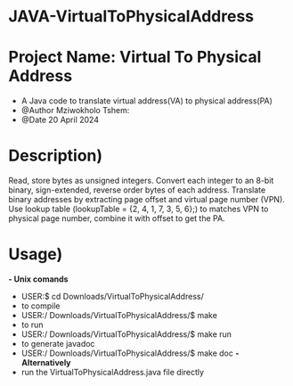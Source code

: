 # JAVA-VirtualToPhysicalAddress
# Project Name: Virtual To Physical Address  
* A Java code to translate virtual address(VA) to physical address(PA)  
* @Author Mziwokholo Tshem:
* @Date 20 April 2024

# Description)
Read, store bytes as unsigned integers. Convert each integer to an 8-bit binary, sign-extended, reverse order bytes of each address. Translate binary addresses by extracting page offset and virtual page number (VPN). Use lookup table (lookupTable = {2, 4, 1, 7, 3, 5, 6};) to matches VPN to physical page number, combine it with offset to get the PA.

# Usage)
**- Unix comands**
* USER:$ cd Downloads/VirtualToPhysicalAddress/
* to compile
* USER:/ Downloads/VirtualToPhysicalAddress/$ make
* to run
* USER:/ Downloads/VirtualToPhysicalAddress/$ make run
* to generate javadoc
* USER:/ Downloads/VirtualToPhysicalAddress/$ make doc
**- Alternatively**
* run the VirtualToPhysicalAddress.java file directly  
